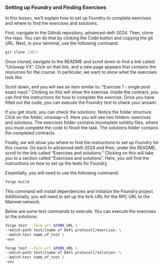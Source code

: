 ### Setting up Foundry and Finding Exercises

In this lesson, we'll explain how to set up Foundry to complete exercises and where to find the exercises and solutions.

First, navigate to the Github repository, advanced-defi-2024. Then, clone the repo. You can do that by clicking the Code button and copying the git URL. Next, in your terminal, use the following command:
```bash
git clone [URL]
```
Once cloned, navigate to the README and scroll down to find a link called “Uniswap V3”. Click on that link, and a new page appears that contains the resources for the course. In particular, we want to show what the exercises look like. 

Scroll down, and you will see an item similar to: “Exercise 1 - single pool exact input.” Clicking on this will show the exercise. Inside the contract, you can find the instructions for how to complete the exercise. Once you have filled out the code, you can execute the Foundry test to check your answer.

If you get stuck, you can check the solutions. Notice the folder structure. Click on the folder, uniswap-v3. Here you will see two folders: exercises and solutions. The exercises folder contains incomplete solidity files, where you must complete the code to finish the task. The solutions folder contains the completed contracts.

Finally, we will show you where to find the instructions to set up Foundry for this course. Go back to advanced-defi-2024 and then, under the README, scroll to the link called “Exercises and solutions.” Clicking on this will take you to a section called “Exercises and solutions”. Here, you will find the instructions on how to set up the tests for Foundry.

Essentially, you will need to use the following command:
```bash
forge build
```
This command will install dependencies and initialize the Foundry project. Additionally, you will need to set up the fork URL for the RPC URL to the Mainnet network.

Below are some test commands to execute. You can execute the exercises or the solutions:
```bash
forge test --fork-url $FORK_URL \
--match-path test/[name of DeFi protocol]/exercise: \
--match-test name_of_test \
-vvv
```
```bash
forge test --fork-url $FORK_URL \
--match-path test/[name of DeFi protocol]/solution: \
--match-test name_of_test \
-vvv
```
